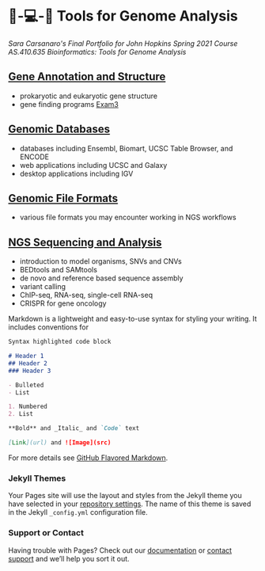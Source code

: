 # 🧬-💻-🌟 Tools for Genome Analysis
_Sara Carsanaro's Final Portfolio for John Hopkins Spring 2021 Course AS.410.635 Bioinformatics: Tools for Genome Analysis_

## [Gene Annotation and Structure](./genome_annotation.md)
- prokaryotic and eukaryotic gene structure
- gene finding programs
[Exam3](./Exam3.pdf)


## [Genomic Databases](./genomic_databases.md)
- databases including Ensembl, Biomart, UCSC Table Browser, and ENCODE
- web applications including UCSC and Galaxy
- desktop applications including IGV

## [Genomic File Formats](./file_formats.md)
- various file formats you may encounter working in NGS workflows

## [NGS Sequencing and Analysis](./NGS_sequencing_analysis.md)
- introduction to model organisms, SNVs and CNVs
- BEDtools and SAMtools
- de novo and reference based sequence assembly
- variant calling
- ChIP-seq, RNA-seq, single-cell RNA-seq
- CRISPR for gene oncology



Markdown is a lightweight and easy-to-use syntax for styling your writing. It includes conventions for

```markdown
Syntax highlighted code block

# Header 1
## Header 2
### Header 3

- Bulleted
- List

1. Numbered
2. List

**Bold** and _Italic_ and `Code` text

[Link](url) and ![Image](src)
```

For more details see [GitHub Flavored Markdown](https://guides.github.com/features/mastering-markdown/).

### Jekyll Themes

Your Pages site will use the layout and styles from the Jekyll theme you have selected in your [repository settings](https://github.com/saracarsanaro/genome-analysis/settings/pages). The name of this theme is saved in the Jekyll `_config.yml` configuration file.

### Support or Contact

Having trouble with Pages? Check out our [documentation](https://docs.github.com/categories/github-pages-basics/) or [contact support](https://support.github.com/contact) and we’ll help you sort it out.
